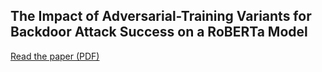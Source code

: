 ## The Impact of Adversarial-Training Variants for Backdoor Attack Success on a RoBERTa Model

[Read the paper (PDF)](./model_poisoning_paper.pdf)
